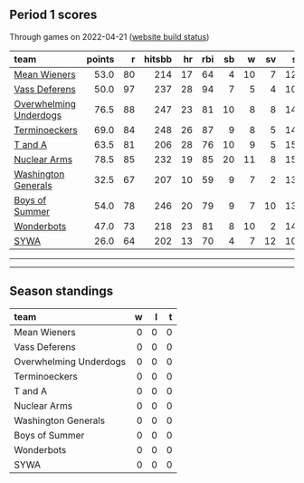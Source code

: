 

## Period 1 scores

Through games on 2022-04-21 ([website build status](https://github.com/brian-bot/pl-site/actions))


|team                                              | points|  r| hitsbb| hr| rbi| sb|  w| sv|  so|   era|  whip|
|:-------------------------------------------------|------:|--:|------:|--:|---:|--:|--:|--:|---:|-----:|-----:|
|[Mean Wieners](./meanwieners)                     |   53.0| 80|    214| 17|  64|  4| 10|  7| 126| 1.208| 0.900|
|[Vass Deferens](./vassdeferens)                   |   50.0| 97|    237| 28|  94|  7|  5|  4| 103| 4.237| 1.301|
|[Overwhelming Underdogs](./overwhelmingunderdogs) |   76.5| 88|    247| 23|  81| 10|  8|  8| 144| 2.973| 1.027|
|[Terminoeckers](./terminoeckers)                  |   69.0| 84|    248| 26|  87|  9|  8|  5| 148| 3.545| 1.189|
|[T and A](./tanda)                                |   63.5| 81|    206| 28|  76| 10|  9|  5| 158| 3.849| 1.143|
|[Nuclear Arms](./nucleararms)                     |   78.5| 85|    232| 19|  85| 20| 11|  8| 154| 3.200| 1.111|
|[Washington Generals](./washingtongenerals)       |   32.5| 67|    207| 10|  59|  9|  7|  2| 135| 3.271| 1.207|
|[Boys of Summer](./boysofsummer)                  |   54.0| 78|    246| 20|  79|  9|  7| 10| 138| 4.063| 1.201|
|[Wonderbots](./wonderbots)                        |   47.0| 73|    218| 23|  81|  8| 10|  2| 149| 4.124| 1.375|
|[SYWA](./sywa)                                    |   26.0| 64|    202| 13|  70|  4|  7| 12| 103| 4.930| 1.322|

* * *
* * *

## Season standings


|team                   |  w|  l|  t|
|:----------------------|--:|--:|--:|
|Mean Wieners           |  0|  0|  0|
|Vass Deferens          |  0|  0|  0|
|Overwhelming Underdogs |  0|  0|  0|
|Terminoeckers          |  0|  0|  0|
|T and A                |  0|  0|  0|
|Nuclear Arms           |  0|  0|  0|
|Washington Generals    |  0|  0|  0|
|Boys of Summer         |  0|  0|  0|
|Wonderbots             |  0|  0|  0|
|SYWA                   |  0|  0|  0|


